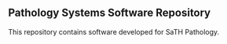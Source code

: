 ## Pathology Systems Software Repository
This repository contains software developed for SaTH Pathology.
